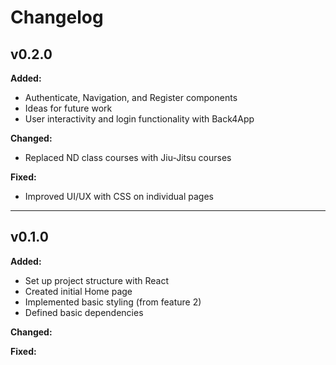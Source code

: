# Changelog

## v0.2.0
**Added:**
- Authenticate, Navigation, and Register components
- Ideas for future work
- User interactivity and login functionality with Back4App

**Changed:**
- Replaced ND class courses with Jiu-Jitsu courses

**Fixed:**
- Improved UI/UX with CSS on individual pages

---

## v0.1.0
**Added:**
- Set up project structure with React
- Created initial Home page
- Implemented basic styling (from feature 2)
- Defined basic dependencies

**Changed:**

**Fixed:**
